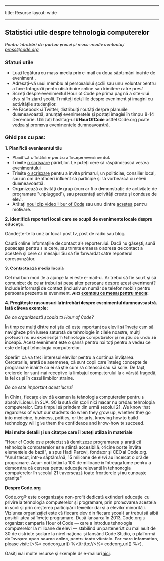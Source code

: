 * * *

title: Resurse layout: wide

* * *

## Statistici utile despre tehnologia computerelor

*Pentru întrebări din partea presei și mass-media contactați <press@code.org>*

### Sfaturi utile

  * Luați legătura cu mass-media prin e-mail cu doua săptamâni inainte de eveniment .
  * Adresați-vă unui membru al personalului școlii sau unui voluntar pentru a face fotografii pentru distribuire online sau trimitere catre presă.
  * Scrieți despre evenimentul Hour of Code pe prima pagină a site-ului dvs. și în ziarul școlii. Trimiteți detaliile despre eveniment și imagini cu activitățile studenților.
  * Pe Facebook si Twitter, distribuiți noutăți despre planurile dumneavoastră, anunțați evenimentele şi postați imagini în timpul 8-14 Decembrie. Utilizați hashtag-ul **#HourOfCode** astfel Code.org poate vedea şi promova evenimentele dumneavoastră.

### Ghid pas cu pas:

**1. Planifică evenimentul tău**

  * Planifică o întâlnire pentru a începe evenimentul.
  * Trimite [o scrisoare](<%= hoc_uri('/resources/#sample-emails') %>) părinţilor. Le puteți cere să răspândească vestea evenimentului.
  * Trimite [o scrisoare](<%= hoc_uri('/resources/#sample-emails') %>) pentru a invita primarul, un politician, consilier local, sau un om de afaceri influent să participe şi să vorbească cu elevii dumneavoastră.
  * Organizează activităţi de grup (cum ar fi o demonstraţie de activitate de programare "unplugged"), sau prezentați activităţi create şi conduse de elevi.
  * Arătați [noul clip video Hour of Code](<%= hoc_uri('/') %>) sau unul dintre [acestea](<%= hoc_uri('/resources#videos') %>) pentru motivare.

**2. identifică reporteri locali care se ocupă de evenimente locale despre educaţie.**

Gândește-te la un ziar local, post tv, post de radio sau blog.

Caută online informațiile de contact ale reporterului. Dacă nu găsești, sună publicația pentru a le cere, sau trimite email la o adresa de contact a acesteia şi cere ca mesajul tău să fie forwardat către reporterul corespunzător.

**3. Contactează media locală**

Cel mai bun mod de a ajunge la ei este e-mail-ul. Ar trebui să fie scurt şi să comunice: de ce ar trebui să pese altor persoane despre acest eveniment? Include informaţii de contact (inclusiv un număr de telefon mobil) pentru persoana prezentă la eveniment. **Aici [exemplu de mesaj pentru media](<%= hoc_uri('/resources#sample-emails') %>):**

**4. Pregătește raspunsuri la întrebări despre evenimentul dumneavoastră. Iată câteva exemple:**

*De ce organizează școala ta Hour of Code?*

În timp ce mulți dintre noi ştiu că este important ca elevii să înveţe cum să navigheze prin lumea saturată de tehnologie în zilele noastre, mulţi profesori nu au experienţă în tehnologia computerelor şi nu ştiu de unde să înceapă. Acest eveniment este o şansă pentru noi toţi pentru a vedea ce este de fapt tehnologia computerelor.

Sperăm că va trezi interesul elevilor pentru a continua învăţarea. Cercetarile, arată de asemenea, că sunt copii care înteleg concepte de programare înainte ca ei să ştie cum să citească sau să scrie. De fapt, creierele lor sunt mai receptive la limbajul computerului la o vârstă fragedă, la fel ca și în cazul limbilor straine.

*De ce este important acest lucru?*

În China, fiecare elev dă examen la tehnologia computerelor pentru a absolvi Liceul. În SUA, 90 la sută din şcoli nici macar nu predau tehnologia computerelor. Este timpul să prindem din urmă secolul 21. We know that regardless of what our students do when they grow up, whether they go into medicine, business, politics, or the arts, knowing how to build technology will give them the confidence and know-how to succeed.

**Mai multe detalii şi un citat pe care îl puteţi utiliza în materiale**

"Hour of Code este proiectat să demitizeze programarea şi arată că tehnologia computerelor este ştiinţă accesibilă, oricine poate învăţa elementele de bază", a spus Hadi Partovi, fondator şi CEO al Code.org. "Anul trecut, într-o săptămână, 15 milioane de elevi au încercat o oră de programare. Acum noi țintim la 100 de milioane în întreaga lume pentru a demonstra că cererea pentru educație relevantă în tehnonogia computerelor în secolul 21 traversează toate frontierele şi nu cunoaşte graniţe."

**Despre Code.org**

Code.org® este o organizație non-profit dedicată extinderii educației cu privire la tehnologia computerelor și programare, prin promovarea acesteia în școli și prin creșterea participării femeilor dar și a elevilor minorități. Viziunea organizației este că fiecare elev din fiecare şcoală ar trebui să aibă posibilitatea să învețe programare. După lansarea în 2013, Code.org a organizat campania Hour of Code — care a introdus tehnologia computerelor la milioane de elevi — stabilind un parteneriat cu mai mult de 30 de districte şcolare la nivel naţional şi lansând Code Studio, o platformă de învațare open-source online, pentru toate vârstele. For more information, please visit: [<%= codeorg_url() %>](http://<%= codeorg_url() %>).

  
Găsiţi mai multe resurse şi exemple de e-mailuri [ aici](<%= hoc_uri('/resources') %>).